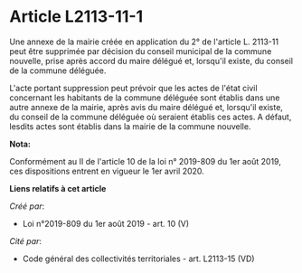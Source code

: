 # Article L2113-11-1

Une annexe de la mairie créée en application du 2° de l'article L. 2113-11 peut être supprimée par décision du conseil
municipal de la commune nouvelle, prise après accord du maire délégué et, lorsqu'il existe, du conseil de la commune
déléguée.

L'acte portant suppression peut prévoir que les actes de l'état civil concernant les habitants de la commune déléguée sont
établis dans une autre annexe de la mairie, après avis du maire délégué et, lorsqu'il existe, du conseil de la commune
déléguée où seraient établis ces actes. A défaut, lesdits actes sont établis dans la mairie de la commune nouvelle.

**Nota:**

Conformément au II de l'article 10 de la loi n° 2019-809 du 1er août 2019, ces dispositions entrent en vigueur le 1er avril
2020.

**Liens relatifs à cet article**

_Créé par_:

  - Loi n°2019-809 du 1er août 2019 - art. 10 (V)

_Cité par_:

  - Code général des collectivités territoriales - art. L2113-15 (VD)

